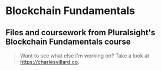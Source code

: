 # Blockchain Fundamentals

## Files and coursework from Pluralsight's Blockchain Fundamentals course



> Want to see what else I'm working on? Take a look at https://charlesvillard.co.